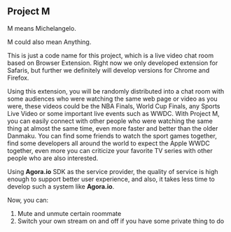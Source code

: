 ## Project M

M means Michelangelo.

M could also mean Anything.

This is just a code name for this project, which is a live video chat room based on Browser Extension. Right now we only developed extension for Safaris, but further we definitely will develop versions for Chrome and Firefox. 

Using this extension, you will be randomly distributed into a chat room with some audiences who were watching the same web page or video as you were, these videos could be the NBA Finals, World Cup Finals, any Sports Live Video or some important live events such as WWDC. With Project M, you can easily connect with other people who were watching the same thing at almost the same time, even more faster and better than the older Danmaku. You can find some friends to watch the sport games together, find some developers all around the world to expect the Apple WWDC together, even more you can criticize your favorite TV series with other people who are also interested. 

Using **Agora.io** SDK as the service provider, the quality of service is high enough to support better user experience, and also, it takes less time to develop such a system like **Agora.io**.

Now, you can:

1. Mute and unmute certain roommate
2. Switch your own stream on and off if you have some private thing to do